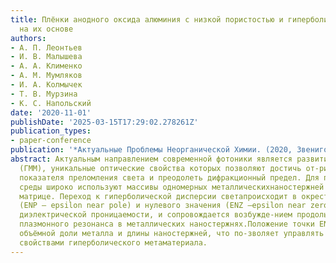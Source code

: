 ```yaml
---
title: Плёнки анодного оксида алюминия с низкой пористостью и гиперболические метаматериалы
  на их основе
authors:
- А. П. Леонтьев
- И. В. Малышева
- А. А. Клименко
- А. М. Мумляков
- И. А. Колмычек
- Т. В. Мурзина
- К. С. Напольский
date: '2020-11-01'
publishDate: '2025-03-15T17:29:02.278261Z'
publication_types:
- paper-conference
publication: '*Актуальные Проблемы Неорганической Химии. (2020, Звенигород, Тезисы)*'
abstract: Актуальным направлением современной фотоники является развитие гиперболическихметаматериалов
  (ГММ), уникальные оптические свойства которых позволяют достичь от-рицательного
  показателя преломления света и преодолеть дифракционный предел. Для по-лучения гиперболической
  среды широко используют массивы одномерных металлическихнаностержней в диэлектрической
  матрице. Переход к гиперболической дисперсии светапроисходит в окрестности полюса
  (ENP – epsilon near pole) и нулевого значения (ENZ –epsilon near zero) компонент
  диэлектрической проницаемости, и сопровождается возбужде-нием продольного и поперечного
  плазмонного резонанса в металлических наностержнях.Положение точки ENZ зависит от
  объёмной доли металла и длины наностержней, что по-зволяет управлять оптическими
  свойствами гиперболического метаматериала.
---
```

